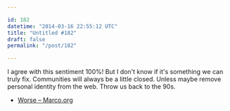 ```yaml
---

id: 182
datetime: "2014-03-16 22:55:12 UTC"
title: "Untitled #182"
draft: false
permalink: "/post/182"

---
```


I agree with this sentiment 100%! But I don't know if it's something we can truly fix. Communities will always be a little closed. Unless maybe remove personal identity from the web. Throw us back to the 90s. 

 
 * [Worse – Marco.org](http://www.marco.org/2014/03/15/worse)



